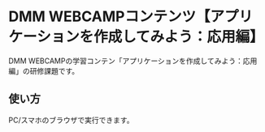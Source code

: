 # DMM WEBCAMPコンテンツ【アプリケーションを作成してみよう：応用編】
DMM WEBCAMPの学習コンテン「アプリケーションを作成してみよう：応用編」の研修課題です。
## 使い方
PC/スマホのブラウザで実行できます。